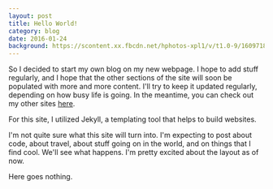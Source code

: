```yaml
---
layout: post
title: Hello World!
category: blog 
date: 2016-01-24
background: https://scontent.xx.fbcdn.net/hphotos-xpl1/v/t1.0-9/1609718_10202873985992254_1857377868769533412_n.jpg?oh=fe54bc4fdbf4ea5d237a636fdcbd2785&oe=56FCD4B8
---
```


So I decided to start my own blog on my new webpage. I hope to add stuff regularly, and I hope that the other sections of the site will soon be populated with more and more content. I'll try to keep it updated regularly, depending on how busy life is going. In the meantime, you can check out my other sites [here](/links).

For this site, I utilized Jekyll, a templating tool that helps to build websites.

I'm not quite sure what this site will turn into. I'm expecting to post about code, about travel, about stuff going on in the world, and on things that I find cool. We'll see what happens. I'm pretty excited about the layout as of now.

Here goes nothing.